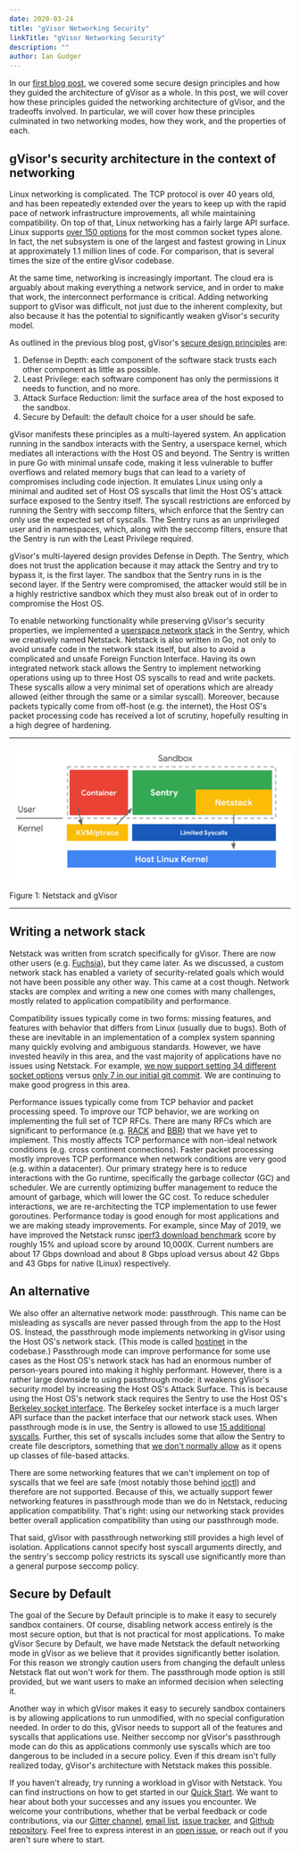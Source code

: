 ```yaml
---
date: 2020-03-24
title: "gVisor Networking Security"
linkTitle: "gVisor Networking Security"
description: ""
author: Ian Gudger
---
```


In our [first blog post](https://gvisor.dev/blog/2019/11/18/gvisor-security-basics-part-1/), we covered some secure design principles and how they guided the architecture of gVisor as a whole. In this post, we will cover how these principles guided the networking architecture of gVisor, and the tradeoffs involved. In particular, we will cover how these principles culminated in two networking modes, how they work, and the properties of each.

## gVisor's security architecture in the context of networking

Linux networking is complicated. The TCP protocol is over 40 years old, and has been repeatedly extended over the years to keep up with the rapid pace of network infrastructure improvements, all while maintaining compatibility. On top of that, Linux networking has a fairly large API surface. Linux supports [over 150 options](https://github.com/google/gvisor/blob/960f6a975b7e44c0efe8fd38c66b02017c4fe137/pkg/sentry/strace/socket.go#L476-L644) for the most common socket types alone. In fact, the net subsystem is one of the largest and fastest growing in Linux at approximately 1.1 million lines of code. For comparison, that is several times the size of the entire gVisor codebase.

At the same time, networking is increasingly important. The cloud era is arguably about making everything a network service, and in order to make that work, the interconnect performance is critical. Adding networking support to gVisor was difficult, not just due to the inherent complexity, but also because it has the potential to significantly weaken gVisor's security model.

As outlined in the previous blog post, gVisor's [secure design principles](https://gvisor.dev/blog/2019/11/18/gvisor-security-basics-part-1/#design-principles) are:

1.  Defense in Depth: each component of the software stack trusts each other component as little as possible.
1.  Least Privilege: each software component has only the permissions it needs to function, and no more.
1.  Attack Surface Reduction: limit the surface area of the host exposed to the sandbox.
1.  Secure by Default: the default choice for a user should be safe.

gVisor manifests these principles as a multi-layered system. An application running in the sandbox interacts with the Sentry, a userspace kernel, which mediates all interactions with the Host OS and beyond. The Sentry is written in pure Go with minimal unsafe code, making it less vulnerable to buffer overflows and related memory bugs that can lead to a variety of compromises including code injection. It emulates Linux using only a minimal and audited set of Host OS syscalls that limit the Host OS's attack surface exposed to the Sentry itself. The syscall restrictions are enforced by running the Sentry with seccomp filters, which enforce that the Sentry can only use the expected set of syscalls. The Sentry runs as an unprivileged user and in namespaces, which, along with the seccomp filters, ensure that the Sentry is run with the Least Privilege required.

gVisor's multi-layered design provides Defense in Depth. The Sentry, which does not trust the application because it may attack the Sentry and try to bypass it, is the first layer. The sandbox that the Sentry runs in is the second layer. If the Sentry were compromised, the attacker would still be in a highly restrictive sandbox which they must also break out of in order to compromise the Host OS.

To enable networking functionality while preserving gVisor's security properties, we implemented a [userspace network stack](https://github.com/google/gvisor/tree/master/pkg/tcpip) in the Sentry, which we creatively named Netstack. Netstack is also written in Go, not only to avoid unsafe code in the network stack itself, but also to avoid a complicated and unsafe Foreign Function Interface. Having its own integrated network stack allows the Sentry to implement networking operations using up to three Host OS syscalls to read and write packets. These syscalls allow a very minimal set of operations which are already allowed (either through the same or a similar syscall). Moreover, because packets typically come from off-host (e.g. the internet), the Host OS's packet processing code has received a lot of scrutiny, hopefully resulting in a high degree of hardening.

----

![Figure 1](./figure1.png)

Figure 1: Netstack and gVisor

----

## Writing a network stack

Netstack was written from scratch specifically for gVisor. There are now other users (e.g. [Fuchsia](https://fuchsia.googlesource.com/fuchsia/+/refs/heads/master/src/connectivity/network/netstack/)), but they came later. As we discussed, a custom network stack has enabled a variety of security-related goals which would not have been possible any other way. This came at a cost though. Network stacks are complex and writing a new one comes with many challenges, mostly related to application compatibility and performance.

Compatibility issues typically come in two forms: missing features, and features with behavior that differs from Linux (usually due to bugs). Both of these are inevitable in an implementation of a complex system spanning many quickly evolving and ambiguous standards. However, we have invested heavily in this area, and the vast majority of applications have no issues using Netstack. For example, [we now support setting 34 different socket options](https://github.com/google/gvisor/blob/815df2959a76e4a19f5882e40402b9bbca9e70be/pkg/sentry/socket/netstack/netstack.go#L830-L1764) versus [only 7 in our initial git commit](https://github.com/google/gvisor/blob/d02b74a5dcfed4bfc8f2f8e545bca4d2afabb296/pkg/sentry/socket/epsocket/epsocket.go#L445-L702). We are continuing to make good progress in this area.

Performance issues typically come from TCP behavior and packet processing speed. To improve our TCP behavior, we are working on implementing the full set of TCP RFCs. There are many RFCs which are significant to performance (e.g. [RACK](https://tools.ietf.org/id/draft-ietf-tcpm-rack-03.html) and [BBR](https://tools.ietf.org/html/draft-cardwell-iccrg-bbr-congestion-control-00)) that we have yet to implement. This mostly affects TCP performance with non-ideal network conditions (e.g. cross continent connections). Faster packet processing mostly improves TCP performance when network conditions are very good (e.g. within a datacenter). Our primary strategy here is to reduce interactions with the Go runtime, specifically the garbage collector (GC) and scheduler. We are currently optimizing buffer management to reduce the amount of garbage, which will lower the GC cost. To reduce scheduler interactions, we are re-architecting the TCP implementation to use fewer goroutines. Performance today is good enough for most applications and we are making steady improvements. For example, since May of 2019, we have improved the Netstack runsc [iperf3 download benchmark](https://github.com/google/gvisor/blob/master/benchmarks/suites/network.py) score by roughly 15% and upload score by around 10,000X. Current numbers are about 17 Gbps download and about 8 Gbps upload versus about 42 Gbps and 43 Gbps for native (Linux) respectively.


## An alternative

We also offer an alternative network mode: passthrough. This name can be misleading as syscalls are never passed through from the app to the Host OS. Instead, the passthrough mode implements networking in gVisor using the Host OS's network stack. (This mode is called [hostinet](https://github.com/google/gvisor/tree/master/pkg/sentry/socket/hostinet) in the codebase.) Passthrough mode can improve performance for some use cases as the Host OS's network stack has had an enormous number of person-years poured into making it highly performant. However, there is a rather large downside to using passthrough mode: it weakens gVisor's security model by increasing the Host OS's Attack Surface. This is because using the Host OS's network stack requires the Sentry to use the Host OS's [Berkeley socket interface](https://en.wikipedia.org/wiki/Berkeley_sockets). The Berkeley socket interface is a much larger API surface than the packet interface that our network stack uses. When passthrough mode is in use, the Sentry is allowed to use [15 additional syscalls](https://github.com/google/gvisor/blob/b1576e533223e98ebe4bd1b82b04e3dcda8c4bf1/runsc/boot/filter/config.go#L312-L517). Further, this set of syscalls includes some that allow the Sentry to create file descriptors, something that [we don't normally allow](https://gvisor.dev/blog/2019/11/18/gvisor-security-basics-part-1/#sentry-host-os-interface) as it opens up classes of file-based attacks. 

There are some networking features that we can't implement on top of syscalls that we feel are safe (most notably those behind [ioctl](http://man7.org/linux/man-pages/man2/ioctl.2.html)) and therefore are not supported. Because of this, we actually support fewer networking features in passthrough mode than we do in Netstack, reducing application compatibility. That's right: using our networking stack provides better overall application compatibility than using our passthrough mode.

That said, gVisor with passthrough networking still provides a high level of isolation. Applications cannot specify host syscall arguments directly, and the sentry's seccomp policy restricts its syscall use significantly more than a general purpose seccomp policy.


## Secure by Default

The goal of the Secure by Default principle is to make it easy to securely sandbox containers. Of course, disabling network access entirely is the most secure option, but that is not practical for most applications. To make gVisor Secure by Default, we have made Netstack the default networking mode in gVisor as we believe that it provides significantly better isolation. For this reason we strongly caution users from changing the default unless Netstack flat out won't work for them. The passthrough mode option is still provided, but we want users to make an informed decision when selecting it.

Another way in which gVisor makes it easy to securely sandbox containers is by allowing applications to run unmodified, with no special configuration needed. In order to do this, gVisor needs to support all of the features and syscalls that applications use. Neither seccomp nor gVisor's passthrough mode can do this as applications commonly use syscalls which are too dangerous to be included in a secure policy. Even if this dream isn't fully realized today, gVisor's architecture with Netstack makes this possible.

If you haven't already, try running a workload in gVisor with Netstack. You can find instructions on how to get started in our [Quick Start](https://gvisor.dev/docs/user_guide/quick_start/docker/). We want to hear about both your successes and any issues you encounter. We welcome your contributions, whether that be verbal feedback or code contributions, via our [Gitter channel](https://gitter.im/gvisor/community), [email list](https://groups.google.com/forum/#!forum/gvisor-users), [issue tracker](https://gvisor.dev/issue/new), and [Github repository](https://github.com/google/gvisor). Feel free to express interest in an [open issue](https://gvisor.dev/issue/), or reach out if you aren't sure where to start.
